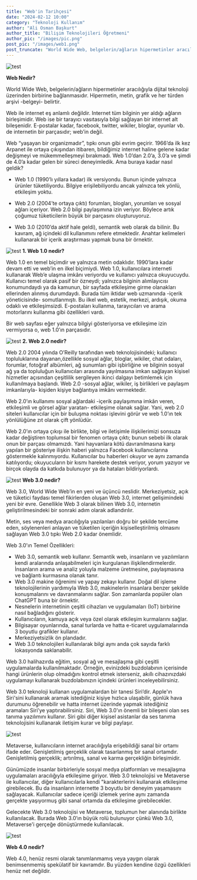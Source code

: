 ```yaml
---
title: "Web'in Tarihçesi"
date: "2024-02-12 10:00"
category: "Teknoloji Kullanım"
author: "Ali Osman Başkurt"
author_title: "Bilişim Teknolojileri Öğretmeni"
author_pic: "/images/pic.png"
post_pic: "/images/web1.png"
post_truncate: "World Wide Web, belgelerin/ağların hipermetinler aracılığıyla dijital teknoloji üzerinden birbirine bağlanmasıdır."
---
```


![test](/images/web1.png)

**Web Nedir?**

World Wide Web, belgelerin/ağların hipermetinler aracılığıyla dijital teknoloji üzerinden birbirine bağlanmasıdır. Hipermetin, metin, grafik ve her türden arşivi -belgeyi- belirtir.

Web ile internet eş anlamlı değildir. Internet tüm bilginin yer aldığı ağların birleşimidir. Web ise bir tarayıcı vasıtasıyla bilgi sağlayan bir internet alt bileşenidir. E-postalar kadar, facebook, twitter, wikiler, bloglar, oyunlar vb. de
internetin bir parçasıdır; web’in değil.

Web “yaşayan bir organizmadır”, tıpkı onun gibi evrim geçirir. 1966’da ilk kez Arpanet ile ortaya çıkışından itibaren, bildiğimiz internet haline gelene kadar değişmeyi ve mükemmelleşmeyi bırakmadı. Web 1.0’dan 2.0’a, 3.0’a ve şimdi de 4.0’a kadar gelen bir süreci deneyimledik. Ama buraya kadar nasıl geldik?

- Web 1.0 (1990’lı yıllara kadar) ilk versiyondu. Bunun içinde yalnızca ürünler tüketiliyordu.
  Bilgiye erişilebiliyordu ancak yalnızca tek yönlü, etkileşim yoktu.

- Web 2.0 (2004’te ortaya çıktı) forumları, blogları, yorumları ve sosyal ağları içeriyor. Web 2.0
  bilgi paylaşımına izin veriyor. Böylece artık çoğumuz tüketicilerin büyük bir parçasını
  oluşturuyoruz.

- Web 3.0 (2010’da aktif hale geldi), semantik web olarak da bilinir. Bu kavram, ağ içindeki dil
  kullanımını refere etmektedir. Anahtar kelimeleri kullanarak bir içerik araştırması yapmak buna
  bir örnektir.

![test](/images/web01.jpeg)
**1. Web 1.0 nedir?**

Web 1.0 en temel biçimdir ve yalnızca metin odaklıdır. 1990’lara kadar devam etti ve web’in en ilkel biçimiydi. Web 1.0, kullanıcılara interneti kullanarak Web’e ulaşma imkânı veriyordu ve kullanıcı yalnızca okuyucuydu. Kullanıcı temel olarak pasif bir özneydi; yalnızca bilginin alımlayıcısı konumundaydı ya da kamunun, bir sayfada etkileşime girme olanakları ellerinden alınmış durumdaydı. Burada tüm iktidar web uzmanında -içerik yöneticisinde- somutlanmıştı. Bu ilkel web, estetik, merkezi, ardışık, okuma odaklı ve etkileşimsizdi. E-postaları kullanma, tarayıcıları ve arama motorlarını kullanma gibi özellikleri vardı.

Bir web sayfası eğer yalnızca bilgiyi gösteriyorsa ve etkileşime izin vermiyorsa o, web 1.0’ın parçasıdır.

![test](/images/web2.png)
**2. Web 2.0 nedir?**

Web 2.0 2004 yılında O’Reilly tarafından web teknolojisindeki; kullanıcı topluluklarına dayanan,özellikle sosyal ağlar, bloglar, wikiler, chat odaları, forumlar, fotoğraf albümleri, ağ sunumları gibi işbirliğine ve bilginin sosyal ağ ya da topluluğun kullanıcıları arasında yayılmasına imkan sağlayan kişisel hizmetler açısından çeşitlilik sergileyen ikinci dalgayı betimlemek için kullanılmaya başlandı. Web 2.0 -sosyal ağlar, wikiler, iş birlikleri ve paylaşım imkanlarıyla- kişiden kişiye bağlantıya imkânı vermektedir.

Web 2.0’ın kullanımı sosyal ağlardaki -içerik paylaşımına imkân veren, etkileşimli ve görsel ağlar yaratan- etkileşime olanak sağlar. Yani, web
2.0 siteleri kullanıcılar için bir buluşma noktası işlevini görür ve web 1.0’ın tek yönlülüğüne zıt olarak çift yönlüdür.

Web 2.0’ın ortaya çıkışı ile birlikte, bilgi ve iletişimle ilişkilerimizi sonsuza kadar değiştiren
toplumsal bir fenomen ortaya çıktı; bunun sebebi ilk olarak onun bir parçası olmamızdı. Yani
hayvanlara kötü davranılmasına karşı yapılan bir gösteriye ilişkin haberi yalnızca Facebook
kullanıcılarına göstermekle kalınmıyordu. Kullanıcılar bu haberleri okuyor ve aynı zamanda
katılıyordu; okuyucuların bir kısmı harekete destek veriyor, yorum yazıyor ve birçok olayda da
katkıda bulunuyor ya da hataları bildiriyorlardı.

![test](/images/web3.png)
**Web 3.0 nedir?**

Web 3.0, World Wide Web’in en yeni ve üçüncü neslidir. Merkeziyetsiz, açık ve tüketici faydası temel fikirlerden oluşan Web 3.0, internet gelişimindeki yeni bir evre. Genellikle Web 3 olarak bilinen Web 3.0, internetin geliştirilmesindeki bir sonraki adım olarak adlandırılır.

Metin, ses veya medya aracılığıyla yazılanları doğru bir şekilde tercüme eden, söylenenleri anlayan ve tüketilen içeriğin kişiselleştirilmiş olmasını sağlayan Web 3.0 tıpkı Web 2.0 kadar önemlidir.

Web 3.0'ın Temel Özellikleri:

- Web 3.0, semantik web kullanır. Semantik web, insanların ve yazılımların kendi aralarında anlaşabilmeleri için kurgulanan ilişkilendirmelerdir. İnsanların arama ve analiz yoluyla malzeme üretmesine, paylaşmasına ve bağlantı kurmasına olanak tanır.
- Web 3.0 makine öğrenimi ve yapay zekayı kullanır. Doğal dil işleme teknolojilerinin yardımıyla Web 3.0, makinelerin insanlara benzer şekilde konuşmalarını ve davranmalarını sağlar. Son zamanlarda popüler olan ChatGPT buna bir örnektir.
- Nesnelerin internetinin çeşitli cihazları ve uygulamaları (IoT) birbirine nasıl bağladığını gösterir.
- Kullanıcıların, kamuya açık veya özel olarak etkileşim kurmalarını sağlar.
- Bilgisayar oyunlarında, sanal turlarda ve hatta e-ticaret uygulamalarında 3 boyutlu grafikler kullanır.
- Merkeziyetsizlik ön plandadır.
- Web 3.0 teknolojileri kullanılarak bilgi aynı anda çok sayıda farklı lokasyonda saklanabilir.

Web 3.0 halihazırda eğitim, sosyal ağ ve mesajlaşma gibi çeşitli uygulamalarda kullanılmaktadır. Örneğin, evinizdeki buzdolabının içerisinde hangi ürünlerin olup olmadığını kontrol etmek isterseniz, akıllı cihazınızdaki uygulamayı kullanarak buzdolabınızın içindeki ürünleri inceleyebilirsiniz.

Web 3.0 teknoloji kullanan uygulamalardan bir tanesi Siri’dir. Apple'ın Siri'sini kullanarak aramak istediğiniz kişiye hızlıca ulaşabilir, günlük hava durumunu öğrenebilir ve hatta internet üzerinde yapmak istediğiniz aramaları Siri’ye yaptırabilirsiniz. Siri, Web 3.0'ın önemli bir bileşeni olan ses tanıma yazılımını kullanır. Siri gibi diğer kişisel asistanlar da ses tanıma teknolojisini kullanarak iletişim kurar ve bilgi paylaşır.

![test](/images/metaverse.png)

Metaverse, kullanıcıların internet aracılığıyla erişebildiği sanal bir ortamı ifade eder. Genişletilmiş gerçeklik olarak tasarlanmış bir sanal ortamdır. Genişletilmiş gerçeklik; artırılmış, sanal ve karma gerçekliğin birleşimidir.

Günümüzde insanlar birbirleriyle sosyal medya platformları ve mesajlaşma uygulamaları aracılığıyla etkileşime giriyor. Web 3.0 teknolojisi ve Metaverse ile kullanıcılar, diğer kullanıcılarla kendi "karakterlerini kullanarak etkileşime girebilecek. Bu da insanların internette 3 boyutlu bir deneyim yaşamasını sağlayacak. Kullanıcılar sadece içeriği izlemek yerine aynı zamanda gerçekte yaşıyormuş gibi sanal ortamda da etkileşime girebilecekler.

Gelecekte Web 3.0 teknolojisi ve Metaverse, toplumun her alanında birlikte kullanılacak. Burada Web 3.0’ın büyük rolü bulunuyor çünkü Web 3.0, Metaverse'i gerçeğe dönüştürmede kullanılacak.

![test](/images/web4.jpeg)

**Web 4.0 nedir?**

Web 4.0, henüz resmi olarak tanımlanmamış veya yaygın olarak benimsenmemiş spekülatif bir kavramdır. Bu yüzden kendine özgü özellikleri henüz net değildir.
